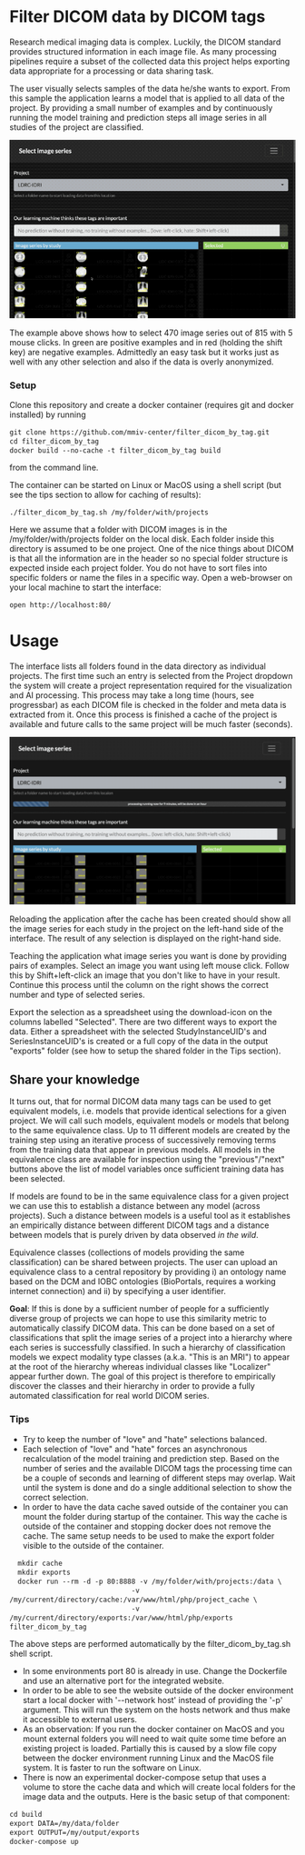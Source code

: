 # Filter DICOM data by DICOM tags

Research medical imaging data is complex. Luckily, the DICOM standard provides structured information in each image file. As many processing pipelines require a subset of the collected data this project helps exporting data appropriate for a processing or data sharing task.

The user visually selects samples of the data he/she wants to export. From this sample the application learns a model that is applied to all data of the project. By providing a small number of examples and by continuously running the model training and prediction steps all image series in all studies of the project are classified.

![How to select 470 image series with 5 mouse clicks](images/howTo.gif)

The example above shows how to select 470 image series out of 815 with 5 mouse clicks. In green are positive examples and in red (holding the shift key) are negative examples. Admittedly an easy task but it works just as well with any other selection and also if the data is overly anonymized.

### Setup

Clone this repository and create a docker container (requires git and docker installed) by running
```
git clone https://github.com/mmiv-center/filter_dicom_by_tag.git
cd filter_dicom_by_tag
docker build --no-cache -t filter_dicom_by_tag build
```
from the command line.

The container can be started on Linux or MacOS using a shell script (but see the tips section to allow for caching of results):
```
./filter_dicom_by_tag.sh /my/folder/with/projects
```

Here we assume that a folder with DICOM images is in the /my/folder/with/projects folder on the local disk. Each folder inside this directory is assumed to be one project. One of the nice things about DICOM is that all the information are in the header so no special folder structure is expected inside each project folder. You do not have to sort files into specific folders or name the files in a specific way. Open a web-browser on your local machine to start the interface:
```
open http://localhost:80/
```

# Usage

The interface lists all folders found in the data directory as individual projects. The first time such an entry is selected from the Project dropdown the system will create a project representation required for the visualization and AI processing. This process may take a long time (hours, see progressbar) as each DICOM file is checked in the folder and meta data is extracted from it. Once this process is finished a cache of the project is available and future calls to the same project will be much faster (seconds).

![Create a project cache](images/createCache.gif)

Reloading the application after the cache has been created should show all the image series for each study in the project on the left-hand side of the interface. The result of any selection is displayed on the right-hand side.

Teaching the application what image series you want is done by providing pairs of examples. Select an image you want using left mouse click. Follow this by Shift+left-click an image that you don't like to have in your result. Continue this process until the column on the right shows the correct number and type of selected series.

Export the selection as a spreadsheet using the download-icon on the columns labelled "Selected". There are two different ways to export the data. Either a spreadsheet with the selected StudyInstanceUID's and SeriesInstanceUID's is created or a full copy of the data in the output "exports" folder (see how to setup the shared folder in the Tips section).

## Share your knowledge

It turns out, that for normal DICOM data many tags can be used to get equivalent models, i.e. models that provide identical selections for a given project. We will call such models, equivalent models or models that belong to the same equivalence class. Up to 11 different models are created by the training step using an iterative process of successively removing terms from the training data that appear in previous models. All models in the equivalence class are available for inspection using the "previous"/"next" buttons above the list of model variables once sufficient training data has been selected. 

If models are found to be in the same equivalence class for a given project we can use this to establish a distance between any model (across projects). Such a distance between models is a useful tool as it establishes an empirically distance between different DICOM tags and a distance between models that is purely driven by data observed <i>in the wild</i>.

Equivalence classes (collections of models providing the same classification) can be shared between projects. The user can upload an equivalence class to a central repository by providing i) an ontology name based on the DCM and IOBC ontologies (BioPortals, requires a working internet connection) and ii) by specifying a user identifier.

<b>Goal</b>: If this is done by a sufficient number of people for a sufficiently diverse group of projects we can hope to use this similarity metric to automatically classify DICOM data. This can be done based on a set of classifications that split the image series of a project into a hierarchy where each series is successfully classified. In such a hierarchy of classification models we expect modality type classes (a.k.a. "This is an MRI") to appear at the root of the hierarchy whereas individual classes like "Localizer" appear further down. The goal of this project is therefore to empirically discover the classes and their hierarchy in order to provide a fully automated classification for real world DICOM series.

### Tips

 - Try to keep the number of "love" and "hate" selections balanced.
 - Each selection of "love" and "hate" forces an asynchronous recalculation of the model training and prediction step. Based on the number of series and the available DICOM tags the processing time can be a couple of seconds and learning of different steps may overlap. Wait until the system is done and do a single additional selection to show the correct selection.
 - In order to have the data cache saved outside of the container you can mount the folder during startup of the container. This way the cache is outside of the container and stopping docker does not remove the cache. The same setup needs to be used to make the export folder visible to the outside of the container.
```
  mkdir cache
  mkdir exports
  docker run --rm -d -p 80:8888 -v /my/folder/with/projects:/data \
                              -v /my/current/directory/cache:/var/www/html/php/project_cache \
                              -v /my/current/directory/exports:/var/www/html/php/exports filter_dicom_by_tag 
```
 The above steps are performed automatically by the filter_dicom_by_tag.sh shell script.
 - In some environments port 80 is already in use. Change the Dockerfile and use an alternative port
 for the integrated website.
 - In order to be able to see the website outside of the docker environment
 start a local docker with '--network host' instead of providing the '-p' argument. This will run
 the system on the hosts network and thus make it accessible to external users.
 - As an observation: If you run the docker container on MacOS and you mount external folders 
 you will need to wait quite some time before an existing project is loaded. Partially this is
 caused by a slow file copy between the docker environment running Linux and the MacOS file system.
 It is faster to run the software on Linux.
 - There is now an experimental docker-compose setup that uses a volume to store the cache data and
 which will create local folders for the image data and the outputs. Here is the basic setup of that
 component:
```
cd build
export DATA=/my/data/folder
export OUTPUT=/my/output/exports
docker-compose up
```
